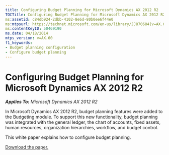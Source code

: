 ```yaml
---
title: Configuring Budget Planning for Microsoft Dynamics AX 2012 R2
TOCTitle: Configuring Budget Planning for Microsoft Dynamics AX 2012 R2
ms:assetid: c84db924-2dbb-4102-8e6d-80b0ee6f44e0
ms:mtpsurl: https://technet.microsoft.com/en-us/library/JJ870684(v=AX.60)
ms:contentKeyID: 50469190
ms.date: 04/18/2014
mtps_version: v=AX.60
f1_keywords:
- Budget planning configuration
- Configure budget planning
---
```


# Configuring Budget Planning for Microsoft Dynamics AX 2012 R2 


_**Applies To:** Microsoft Dynamics AX 2012 R2_

In Microsoft Dynamics AX 2012 R2, budget planning features were added to the Budgeting module. To support this new functionality, budget planning was integrated with the general ledger, the chart of accounts, fixed assets, human resources, organization hierarchies, workflow, and budget control.

This white paper explains how to configure budget planning.

[Download the paper.](http://go.microsoft.com/fwlink/?linkid=272634%26clcid=0x409)

  



